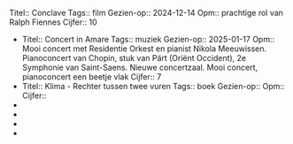 Titel:: Conclave
Tags:: film
Gezien-op:: 2024-12-14
Opm:: prachtige rol van Ralph Fiennes 
Cijfer:: 10

- Titel:: Concert in Amare
  Tags:: muziek
  Gezien-op:: 2025-01-17
  Opm:: Mooi concert met Residentie Orkest en pianist Nikola Meeuwissen. Pianoconcert van  Chopin, stuk van Pärt (Oriënt Occident), 2e Symphonie van Saint-Saens. Nieuwe concertzaal. Mooi concert, pianoconcert een beetje vlak
  Cijfer:: 7
- Titel:: Klima - Rechter tussen twee vuren
  Tags:: boek
  Gezien-op:: 
  Opm::
  Cijfer::
-
-
-
-